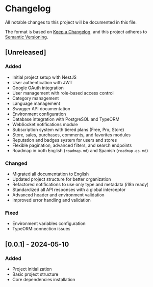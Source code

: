 # Changelog

All notable changes to this project will be documented in this file.

The format is based on [Keep a Changelog](https://keepachangelog.com/en/1.0.0/),
and this project adheres to [Semantic Versioning](https://semver.org/spec/v2.0.0.html).

## [Unreleased]

### Added
- Initial project setup with NestJS
- User authentication with JWT
- Google OAuth integration
- User management with role-based access control
- Category management
- Language management
- Swagger API documentation
- Environment configuration
- Database integration with PostgreSQL and TypeORM
- WebSocket notifications module
- Subscription system with tiered plans (Free, Pro, Store)
- Store, sales, purchases, comments, and favorites modules
- Reputation and badges system for users and stores
- Flexible pagination, advanced filters, and search endpoints
- Roadmap in both English (`roadmap.md`) and Spanish (`roadmap.es.md`)

### Changed
- Migrated all documentation to English
- Updated project structure for better organization
- Refactored notifications to use only type and metadata (i18n ready)
- Standardized all API responses with a global interceptor
- Advanced header and environment validation
- Improved error handling and validation

### Fixed
- Environment variables configuration
- TypeORM connection issues

## [0.0.1] - 2024-05-10

### Added
- Project initialization
- Basic project structure
- Core dependencies installation 